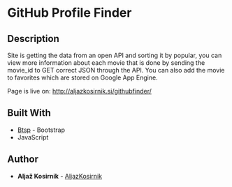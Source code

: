 # GitHub Profile Finder

## Description

Site is getting the data from an open API and sorting it by popular, you can view more information about each movie that is done by sending the movie_id to GET correct JSON through the API. You can also add the movie to favorites which are stored on Google App Engine.

Page is live on: http://aljazkosirnik.si/githubfinder/

## Built With

* [Btsp](https://getbootstrap.com/docs/4.3/getting-started/introduction/) - Bootstrap
* JavaScript

## Author

* **Aljaž Kosirnik** - [AljazKosirnik](https://github.com/aljazkosirnik)
